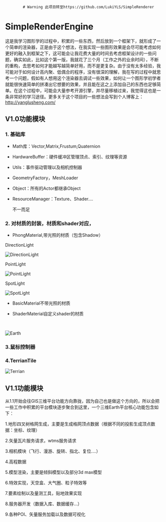             # Warning 此项目转至https://github.com/LukiYLS/SimpleRenderer



# SimpleRenderEngine
​	这是我学习图形学的过程中，积累的一些东西，然后放到一个框架下，就形成了一个简单的渲染器，正是由于这个想法，在我实现一些图形效果是会尽可能考虑如何更好的融入到框架之下，这可能会让我花费大量的时间去考虑框架设计的一些问题，确实如此，比如这个第一版，我就花了三个月（工作之外的业余时间），不断的重构，去思考如何才能越写越简单好用，而不是更复杂。由于没有太多经验，我可能对于如何设计高内聚、低偶合的程序，没有很深的理解，我在写的过程中就思考一个问题，假如有人想用这个渲染器去调试一些效果，如何让一个图形学初学者就能很快速简单的拼凑出它想要的效果，并且能在这之上添加自己的东西也足够简单。在这个过程中，可能会大量参考开源引擎，并尽量移植过来，我觉得这也是一条非常好的学习途径。更多关于这个项目的一些想法会写到个人博客上：http://yanglusheng.com/

## V1.0功能模块



###  1. 基础库

- Math库：Vector,Matrix,Frustum,Quaternion

- HardwareBuffer：硬件缓冲区管理顶点、索引、纹理等资源

- Utils：事件驱动管理以及相机控制器

- GeometryFactory，MeshLoader

- Object：所有的Actor都继承Object

- ResourceManager：Texture、Shader....

  不一而足

### 2. 对材质的封装，材质和shader对应，

- PhongMaterial,带光照的材质（包含Shadow）

DirectionLight

![DirectionLight](http://ovi6hpv55.bkt.clouddn.com/Light_ShadowMap.png)

PointLight

![PointLight](http://ovi6hpv55.bkt.clouddn.com/point.png)

SpotLight

![SpotLight](http://ovi6hpv55.bkt.clouddn.com/spot.png)



- BasicMaterial不带光照的材质

- ShaderMaterial自定义shader的材质

  ​

![Earth](http://ovi6hpv55.bkt.clouddn.com/earth.png)

### 3.鼠标控制器 



###  4.TerrianTile



![Terrian](http://ovi6hpv55.bkt.clouddn.com/terrian.png)




## V1.1功能模块



​	从1.1开始会往GIS三维平台功能方向靠拢，因为自己也是做这个方向的，所以会把一些工作中积累的平台模块逐步聚合到这里，一个三维Earth平台核心功能包含如下：

1.地形四叉树格网生成，主要是生成格网顶点数据（根据不同的投影生成顶点数据：坐标、纹理）

2.矢量瓦片服务请求，wtms服务请求

3.相机模块（飞行、漫游、旋转、指北、复位....）

4.高程数据

5.模型渲染，主要是倾斜模型以及部分3d max模型

6.特效实现，天空盒、大气圈、粒子特效等

7.要素绘制以及量测工具，贴地效果实现

8.服务器开发（数据入库、数据缓存...）

9.各种POI、矢量服务加载以及数据可视化
